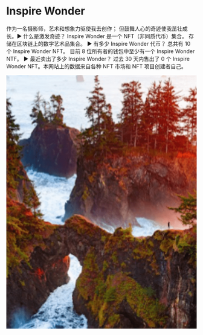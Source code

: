 # Inspire Wonder

作为一名摄影师，艺术和想象力驱使我去创作； 但鼓舞人心的奇迹使我茁壮成长。▶ 什么是激发奇迹？
Inspire Wonder 是一个 NFT（非同质代币）集合。 存储在区块链上的数字艺术品集合。
▶ 有多少 Inspire Wonder 代币？
总共有 10 个 Inspire Wonder NFT。 目前 8 位所有者的钱包中至少有一个 Inspire Wonder NTF。
▶ 最近卖出了多少 Inspire Wonder？
过去 30 天内售出了 0 个 Inspire Wonder NFT。本网站上的数据来自各种 NFT 市场和 NFT 项目创建者自己。

![nft](1661600151318(1).png)
